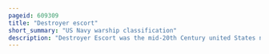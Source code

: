 ```yaml
---
pageid: 609309
title: "Destroyer escort"
short_summary: "US Navy warship classification"
description: "Destroyer Escort was the mid-20th Century united States navy Classification for a 20-knot Warship designed with the Endurance necessary to escort mid-ocean Convoys of Merchant Marine Ships."
---
```


